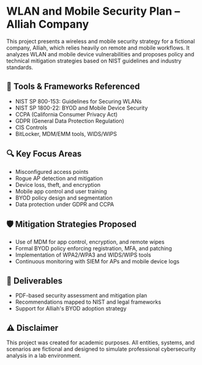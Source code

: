 # WLAN and Mobile Security Plan – Alliah Company

This project presents a wireless and mobile security strategy for a fictional company, Alliah, which relies heavily on remote and mobile workflows. It analyzes WLAN and mobile device vulnerabilities and proposes policy and technical mitigation strategies based on NIST guidelines and industry standards.

## 🔧 Tools & Frameworks Referenced
- NIST SP 800-153: Guidelines for Securing WLANs
- NIST SP 1800-22: BYOD and Mobile Device Security
- CCPA (California Consumer Privacy Act)
- GDPR (General Data Protection Regulation)
- CIS Controls
- BitLocker, MDM/EMM tools, WIDS/WIPS

## 🔍 Key Focus Areas
- Misconfigured access points
- Rogue AP detection and mitigation
- Device loss, theft, and encryption
- Mobile app control and user training
- BYOD policy design and segmentation
- Data protection under GDPR and CCPA

## 🛡️ Mitigation Strategies Proposed
- Use of MDM for app control, encryption, and remote wipes
- Formal BYOD policy enforcing registration, MFA, and patching
- Implementation of WPA2/WPA3 and WIDS/WIPS tools
- Continuous monitoring with SIEM for APs and mobile device logs

## 📄 Deliverables
- PDF-based security assessment and mitigation plan
- Recommendations mapped to NIST and legal frameworks
- Support for Alliah's BYOD adoption strategy

## ⚠️ Disclaimer
This project was created for academic purposes. All entities, systems, and scenarios are fictional and designed to simulate professional cybersecurity analysis in a lab environment.
